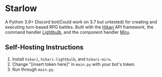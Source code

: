 # Starlow
A Python 3.9+ Discord bot(Could work on 3.7 but untested) for creating and executing turn-based RPG battles. Built with the [Hikari](https://github.com/hikari-py/hikari) API framework, the command handler [Lightbulb](https://github.com/tandemdude/hikari-lightbulb), and the component handler [Miru](https://github.com/hypergonial/hikari-miru).

## Self-Hosting Instructions
1. Install `hikari`, `hikari-lightbulb`, and `hikari-miru`.
2. Change "\[insert token here]" in `main.py` with your bot's token.
3. Run through `main.py`.
